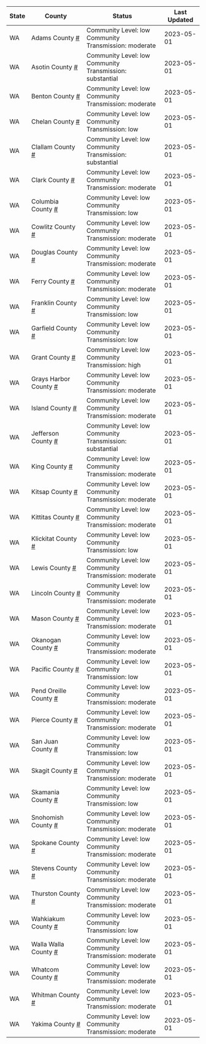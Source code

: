 State | County | Status | Last Updated
--- | --- | --- | --- 
WA | Adams County <a href="#adams_county">#</a> | <a name="adams_county"></a>Community Level: low<br/>Community Transmission: moderate | 2023-05-01
WA | Asotin County <a href="#asotin_county">#</a> | <a name="asotin_county"></a>Community Level: low<br/>Community Transmission: substantial | 2023-05-01
WA | Benton County <a href="#benton_county">#</a> | <a name="benton_county"></a>Community Level: low<br/>Community Transmission: moderate | 2023-05-01
WA | Chelan County <a href="#chelan_county">#</a> | <a name="chelan_county"></a>Community Level: low<br/>Community Transmission: low | 2023-05-01
WA | Clallam County <a href="#clallam_county">#</a> | <a name="clallam_county"></a>Community Level: low<br/>Community Transmission: substantial | 2023-05-01
WA | Clark County <a href="#clark_county">#</a> | <a name="clark_county"></a>Community Level: low<br/>Community Transmission: moderate | 2023-05-01
WA | Columbia County <a href="#columbia_county">#</a> | <a name="columbia_county"></a>Community Level: low<br/>Community Transmission: low | 2023-05-01
WA | Cowlitz County <a href="#cowlitz_county">#</a> | <a name="cowlitz_county"></a>Community Level: low<br/>Community Transmission: moderate | 2023-05-01
WA | Douglas County <a href="#douglas_county">#</a> | <a name="douglas_county"></a>Community Level: low<br/>Community Transmission: moderate | 2023-05-01
WA | Ferry County <a href="#ferry_county">#</a> | <a name="ferry_county"></a>Community Level: low<br/>Community Transmission: moderate | 2023-05-01
WA | Franklin County <a href="#franklin_county">#</a> | <a name="franklin_county"></a>Community Level: low<br/>Community Transmission: low | 2023-05-01
WA | Garfield County <a href="#garfield_county">#</a> | <a name="garfield_county"></a>Community Level: low<br/>Community Transmission: low | 2023-05-01
WA | Grant County <a href="#grant_county">#</a> | <a name="grant_county"></a>Community Level: low<br/>Community Transmission: high | 2023-05-01
WA | Grays Harbor County <a href="#grays_harbor_county">#</a> | <a name="grays_harbor_county"></a>Community Level: low<br/>Community Transmission: moderate | 2023-05-01
WA | Island County <a href="#island_county">#</a> | <a name="island_county"></a>Community Level: low<br/>Community Transmission: moderate | 2023-05-01
WA | Jefferson County <a href="#jefferson_county">#</a> | <a name="jefferson_county"></a>Community Level: low<br/>Community Transmission: substantial | 2023-05-01
WA | King County <a href="#king_county">#</a> | <a name="king_county"></a>Community Level: low<br/>Community Transmission: moderate | 2023-05-01
WA | Kitsap County <a href="#kitsap_county">#</a> | <a name="kitsap_county"></a>Community Level: low<br/>Community Transmission: moderate | 2023-05-01
WA | Kittitas County <a href="#kittitas_county">#</a> | <a name="kittitas_county"></a>Community Level: low<br/>Community Transmission: moderate | 2023-05-01
WA | Klickitat County <a href="#klickitat_county">#</a> | <a name="klickitat_county"></a>Community Level: low<br/>Community Transmission: low | 2023-05-01
WA | Lewis County <a href="#lewis_county">#</a> | <a name="lewis_county"></a>Community Level: low<br/>Community Transmission: moderate | 2023-05-01
WA | Lincoln County <a href="#lincoln_county">#</a> | <a name="lincoln_county"></a>Community Level: low<br/>Community Transmission: moderate | 2023-05-01
WA | Mason County <a href="#mason_county">#</a> | <a name="mason_county"></a>Community Level: low<br/>Community Transmission: moderate | 2023-05-01
WA | Okanogan County <a href="#okanogan_county">#</a> | <a name="okanogan_county"></a>Community Level: low<br/>Community Transmission: moderate | 2023-05-01
WA | Pacific County <a href="#pacific_county">#</a> | <a name="pacific_county"></a>Community Level: low<br/>Community Transmission: low | 2023-05-01
WA | Pend Oreille County <a href="#pend_oreille_county">#</a> | <a name="pend_oreille_county"></a>Community Level: low<br/>Community Transmission: moderate | 2023-05-01
WA | Pierce County <a href="#pierce_county">#</a> | <a name="pierce_county"></a>Community Level: low<br/>Community Transmission: moderate | 2023-05-01
WA | San Juan County <a href="#san_juan_county">#</a> | <a name="san_juan_county"></a>Community Level: low<br/>Community Transmission: low | 2023-05-01
WA | Skagit County <a href="#skagit_county">#</a> | <a name="skagit_county"></a>Community Level: low<br/>Community Transmission: moderate | 2023-05-01
WA | Skamania County <a href="#skamania_county">#</a> | <a name="skamania_county"></a>Community Level: low<br/>Community Transmission: low | 2023-05-01
WA | Snohomish County <a href="#snohomish_county">#</a> | <a name="snohomish_county"></a>Community Level: low<br/>Community Transmission: moderate | 2023-05-01
WA | Spokane County <a href="#spokane_county">#</a> | <a name="spokane_county"></a>Community Level: low<br/>Community Transmission: moderate | 2023-05-01
WA | Stevens County <a href="#stevens_county">#</a> | <a name="stevens_county"></a>Community Level: low<br/>Community Transmission: moderate | 2023-05-01
WA | Thurston County <a href="#thurston_county">#</a> | <a name="thurston_county"></a>Community Level: low<br/>Community Transmission: moderate | 2023-05-01
WA | Wahkiakum County <a href="#wahkiakum_county">#</a> | <a name="wahkiakum_county"></a>Community Level: low<br/>Community Transmission: low | 2023-05-01
WA | Walla Walla County <a href="#walla_walla_county">#</a> | <a name="walla_walla_county"></a>Community Level: low<br/>Community Transmission: moderate | 2023-05-01
WA | Whatcom County <a href="#whatcom_county">#</a> | <a name="whatcom_county"></a>Community Level: low<br/>Community Transmission: moderate | 2023-05-01
WA | Whitman County <a href="#whitman_county">#</a> | <a name="whitman_county"></a>Community Level: low<br/>Community Transmission: moderate | 2023-05-01
WA | Yakima County <a href="#yakima_county">#</a> | <a name="yakima_county"></a>Community Level: low<br/>Community Transmission: moderate | 2023-05-01
